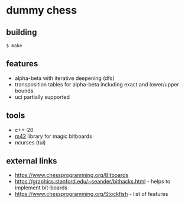 # dummy chess

## building

```
$ make
```

## features

* alpha-beta with iterative deepening (dfs)
* transposition tables for alpha-beta including exact and lower/upper bounds
* uci partially supported

## tools

* c++-20
* [m42](https://github.com/sinandredemption/M42) library for magic bitboards
* ncurses (tui)

## external links

* https://www.chessprogramming.org/Bitboards
* https://graphics.stanford.edu/~seander/bithacks.html - helps to implement bit-boards
* https://www.chessprogramming.org/Stockfish - list of features